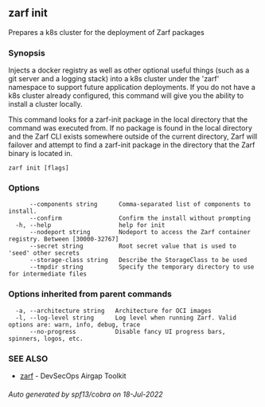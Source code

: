 ## zarf init

Prepares a k8s cluster for the deployment of Zarf packages

### Synopsis

Injects a docker registry as well as other optional useful things (such as a git server and a logging stack) into a k8s cluster under the 'zarf' namespace to support future application deployments. 
If you do not have a k8s cluster already configured, this command will give you the ability to install a cluster locally.

This command looks for a zarf-init package in the local directory that the command was executed from. If no package is found in the local directory and the Zarf CLI exists somewhere outside of the current directory, Zarf will failover and attempt to find a zarf-init package in the directory that the Zarf binary is located in.


```
zarf init [flags]
```

### Options

```
      --components string      Comma-separated list of components to install.
      --confirm                Confirm the install without prompting
  -h, --help                   help for init
      --nodeport string        Nodeport to access the Zarf container registry. Between [30000-32767]
      --secret string          Root secret value that is used to 'seed' other secrets
      --storage-class string   Describe the StorageClass to be used
      --tmpdir string          Specify the temporary directory to use for intermediate files
```

### Options inherited from parent commands

```
  -a, --architecture string   Architecture for OCI images
  -l, --log-level string      Log level when running Zarf. Valid options are: warn, info, debug, trace
      --no-progress           Disable fancy UI progress bars, spinners, logos, etc.
```

### SEE ALSO

* [zarf](zarf.md)	 - DevSecOps Airgap Toolkit

###### Auto generated by spf13/cobra on 18-Jul-2022
